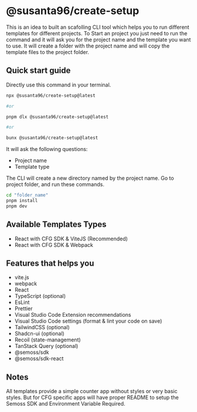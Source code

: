 # @susanta96/create-setup

This is an idea to built an scafolling CLI tool which helps you to run different templates for different projects. To Start an project you just need to run the command and it will ask you for the project name and the template you want to use. It will create a folder with the project name and will copy the template files to the project folder.

## Quick start guide

Directly use this command in your terminal.

```bash
npx @susanta96/create-setup@latest

#or

pnpm dlx @susanta96/create-setup@latest

#or

bunx @susanta96/create-setup@latest
```

It will ask the following questions:

- Project name
- Template type

The CLI will create a new directory named by the project name.
Go to project folder, and run these commands.

```bash
cd "folder_name"
pnpm install
pnpm dev
```


## Available Templates Types

- React with CFG SDK & ViteJS (Recommended)
- React with CFG SDK & Webpack

## Features that helps you

- vite.js
- webpack
- React
- TypeScript (optional)
- EsLint
- Prettier
- Visual Studio Code Extension recommendations
- Visual Studio Code settings (format & lint your code on save)
- TailwindCSS (optional)
- Shadcn-ui (optional)
- Recoil (state-management)
- TanStack Query (optional)
- @semoss/sdk
- @semoss/sdk-react

## Notes

All templates provide a simple counter app without styles or very basic styles. But for CFG specific apps will have proper README to setup the Semoss SDK and Environment Variable Required.


